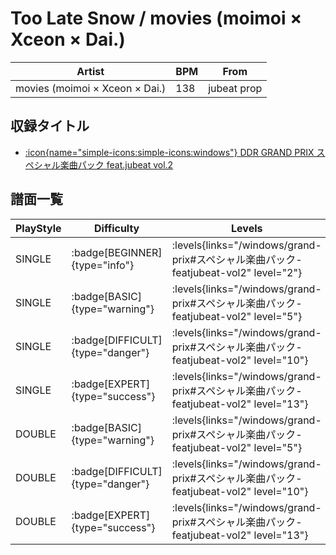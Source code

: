 # Too Late Snow / movies (moimoi × Xceon × Dai.)

|Artist|BPM|From|
|------|---|----|
|movies (moimoi × Xceon × Dai.)|138|jubeat prop|

## 収録タイトル

- [:icon{name="simple-icons:simple-icons:windows"} DDR GRAND PRIX スペシャル楽曲パック feat.jubeat vol.2](/windows/grand-prix#スペシャル楽曲パック-featjubeat-vol2)

## 譜面一覧

|PlayStyle|Difficulty|Levels|Notes|Movie|
|---------|----------|------|-----|-----|
|SINGLE| :badge[BEGINNER]{type="info"}| :levels{links="/windows/grand-prix#スペシャル楽曲パック-featjubeat-vol2" level="2"}|96/10||
|SINGLE| :badge[BASIC]{type="warning"}| :levels{links="/windows/grand-prix#スペシャル楽曲パック-featjubeat-vol2" level="5"}|212/22||
|SINGLE| :badge[DIFFICULT]{type="danger"}| :levels{links="/windows/grand-prix#スペシャル楽曲パック-featjubeat-vol2" level="10"}|331/15||
|SINGLE| :badge[EXPERT]{type="success"}| :levels{links="/windows/grand-prix#スペシャル楽曲パック-featjubeat-vol2" level="13"}|464/13||
|DOUBLE| :badge[BASIC]{type="warning"}| :levels{links="/windows/grand-prix#スペシャル楽曲パック-featjubeat-vol2" level="5"}|196/12||
|DOUBLE| :badge[DIFFICULT]{type="danger"}| :levels{links="/windows/grand-prix#スペシャル楽曲パック-featjubeat-vol2" level="10"}|331/15||
|DOUBLE| :badge[EXPERT]{type="success"}| :levels{links="/windows/grand-prix#スペシャル楽曲パック-featjubeat-vol2" level="13"}|448/13||

